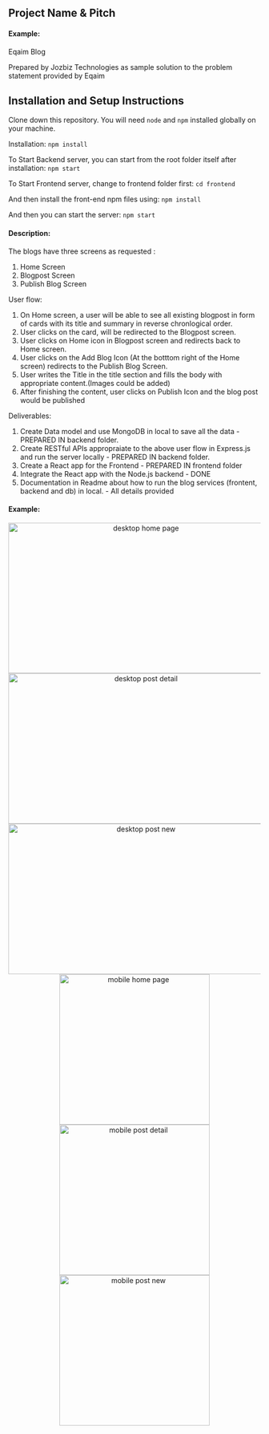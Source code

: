 ## Project Name & Pitch

#### Example:

Eqaim Blog 

Prepared by Jozbiz Technologies as sample solution to the problem statement provided by Eqaim


## Installation and Setup Instructions

Clone down this repository. You will need `node` and `npm` installed globally on your machine.  

Installation:
`npm install`   

To Start Backend server, you can start from the root folder itself after installation:
`npm start`

To Start Frontend server, change to frontend folder first:
`cd frontend`

And then install the front-end npm files using:
`npm install`

And then you can start the server:
`npm start`



#### Description: 

The blogs have three screens as requested :
1. Home Screen
2. Blogpost Screen
3. Publish Blog Screen

User flow:
1. On Home screen, a user will be able to see all existing blogpost in form of cards with its title and summary in reverse chronlogical order.
2. User clicks on the card, will be redirected to the Blogpost screen.
3. User clicks on Home icon in Blogpost screen and redirects back to Home screen.
4. User clicks on the Add Blog Icon (At the botttom right of the Home screen) redirects to the Publish Blog Screen.
5. User writes the Title in the title section and fills the body with appropriate content.(Images could be added)
6. After finishing the content, user clicks on Publish Icon and the blog post would be published

Deliverables:
1. Create Data model and use MongoDB in local to save all the data - PREPARED IN backend folder.
2. Create RESTful APIs appropraiate to the above user flow in Express.js and run the server locally - PREPARED IN backend folder.
3. Create a React app for the Frontend - PREPARED IN frontend folder
4. Integrate the React app with the Node.js backend - DONE
5. Documentation in Readme about how to run the blog services (frontent, backend and db) in local. - All details provided


#### Example:   

<p align="center">

 <img alt="desktop home page" src="https://i.imgur.com/4Y2uwh8.png" width="534" height="300" />
 <img alt="desktop post detail" src="https://i.imgur.com/hHdJBFb.png" width="534" height="300" />
 <img alt="desktop post new" src="https://i.imgur.com/nfS3Rj3.png" width="534" height="300" />
 <img alt="mobile home page" src="https://i.imgur.com/bE4uIvX.png"  height="300" />
 <img alt="mobile post detail" src="https://i.imgur.com/TAoJ7YF.png" height="300" />
 <img alt="mobile post new" src="https://i.imgur.com/6ufDqs1.png" height="300" /> 
</p>
